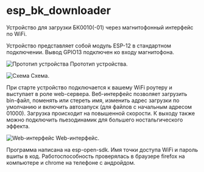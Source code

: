 # esp_bk_downloader
Устройство для загрузки БК0010(-01) через магнитофонный интерфейс по WiFi.


Устройство представляет собой модуль ESP-12 в стандартном подключении. Вывод GPIO13 подключен ко входу магнитофона.


![Прототип устройства](https://github.com/y-salnikov/esp_bk_downloader/blob/master/img/proto.jpg?raw=true)
Прототип устройства.


![Схема](https://github.com/y-salnikov/esp_bk_downloader/blob/master/img/schematic.png?raw=true)
Схема.


При старте устройство подключается к вашему WiFi роутеру и выступает в роле web-сервера.
Веб-интерфейс позволяет загрузить bin-файл, поменять или стереть имя, изменить адрес загрузки по умолчанию и включить автозапуск (для файлов с начальным адресом 01000).
Загрузка происходит на повышенной скорости. К выходу также можно подключить пьезодинамик для большего ностальгического эффекта.

![Web-интерфейс](https://github.com/y-salnikov/esp_bk_downloader/blob/master/img/web_interface.png?raw=true)
Web-интерфейс.


Программа написана на esp-open-sdk. Имя точки доступа WiFi и пароль вшиты в код. Работоспособность проверялась в браузере firefox на компьютере и chrome на телефоне с андройдом.

